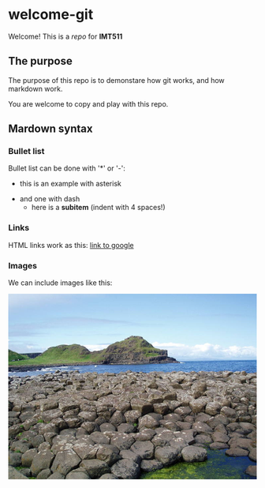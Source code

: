 # welcome-git

Welcome! This is a _repo_ for **IMT511**

## The purpose

The purpose of this repo is to demonstare how git works,
and how markdown work.

You are welcome to copy and play with this repo.

## Mardown syntax

### Bullet list

Bullet list can be done with '*' or '-':

* this is an example with asterisk
- and one with dash
    * here is a <strong>subitem</strong> (indent with 4 spaces!)

### Links

HTML links work as this: [link to google](https://www.google.com)

### Images

We can include images like this:

![Giants' causeway](causeway.jpg)

    